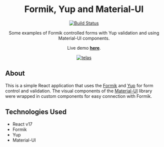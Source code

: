 <div align="center">

# Formik, Yup and Material-UI

[![Build Status][build-badge]][build]

Some examples of Formik controlled forms with Yup validation and using Material-UI components.

Live demo **[here](http://joserogeriofilho.github.io/formik-yup-material-ui-poc)**.

[![telas](https://user-images.githubusercontent.com/12038461/125882675-e09b758f-3657-49ca-9c40-50f4f0a83c0a.png)](http://joserogeriofilho.github.io/read-list-app)

</div>

## About

This is a simple React application that uses the [Formik](https://formik.org/) and [Yup](https://github.com/jquense/yup) for form control and validation. The visual components of the [Material-UI](https://material-ui.com/) library were wrapped in custom components for easy connection with Formik.

## Technologies Used

- React v17
- Formik
- Yup
- Material-UI

[build]: https://github.com/joserogeriofilho/formik-yup-material-ui-poc/actions?query=workflow%3Anode-build
[build-badge]: https://img.shields.io/github/workflow/status/joserogeriofilho/formik-yup-material-ui-poc/node-build?label=Build
